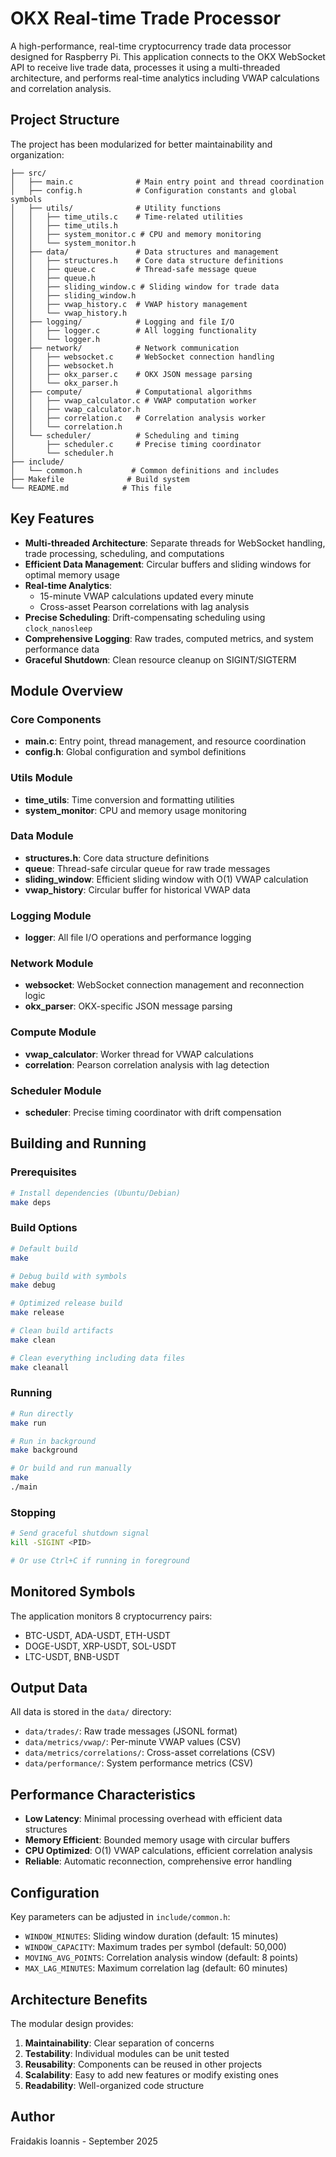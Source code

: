 # OKX Real-time Trade Processor

A high-performance, real-time cryptocurrency trade data processor designed for Raspberry Pi. This application connects to the OKX WebSocket API to receive live trade data, processes it using a multi-threaded architecture, and performs real-time analytics including VWAP calculations and correlation analysis.

## Project Structure

The project has been modularized for better maintainability and organization:

```
├── src/
│   ├── main.c              # Main entry point and thread coordination
│   ├── config.h            # Configuration constants and global symbols
│   ├── utils/              # Utility functions
│   │   ├── time_utils.c    # Time-related utilities
│   │   ├── time_utils.h    
│   │   ├── system_monitor.c # CPU and memory monitoring
│   │   └── system_monitor.h
│   ├── data/               # Data structures and management
│   │   ├── structures.h    # Core data structure definitions
│   │   ├── queue.c         # Thread-safe message queue
│   │   ├── queue.h
│   │   ├── sliding_window.c # Sliding window for trade data
│   │   ├── sliding_window.h
│   │   ├── vwap_history.c  # VWAP history management
│   │   └── vwap_history.h
│   ├── logging/            # Logging and file I/O
│   │   ├── logger.c        # All logging functionality
│   │   └── logger.h
│   ├── network/            # Network communication
│   │   ├── websocket.c     # WebSocket connection handling
│   │   ├── websocket.h
│   │   ├── okx_parser.c    # OKX JSON message parsing
│   │   └── okx_parser.h
│   ├── compute/            # Computational algorithms
│   │   ├── vwap_calculator.c # VWAP computation worker
│   │   ├── vwap_calculator.h
│   │   ├── correlation.c   # Correlation analysis worker
│   │   └── correlation.h
│   └── scheduler/          # Scheduling and timing
│       ├── scheduler.c     # Precise timing coordinator
│       └── scheduler.h
├── include/
│   └── common.h           # Common definitions and includes
├── Makefile              # Build system
└── README.md            # This file
```

## Key Features

- **Multi-threaded Architecture**: Separate threads for WebSocket handling, trade processing, scheduling, and computations
- **Efficient Data Management**: Circular buffers and sliding windows for optimal memory usage
- **Real-time Analytics**: 
  - 15-minute VWAP calculations updated every minute
  - Cross-asset Pearson correlations with lag analysis
- **Precise Scheduling**: Drift-compensating scheduling using `clock_nanosleep`
- **Comprehensive Logging**: Raw trades, computed metrics, and system performance data
- **Graceful Shutdown**: Clean resource cleanup on SIGINT/SIGTERM

## Module Overview

### Core Components

- **main.c**: Entry point, thread management, and resource coordination
- **config.h**: Global configuration and symbol definitions

### Utils Module
- **time_utils**: Time conversion and formatting utilities
- **system_monitor**: CPU and memory usage monitoring

### Data Module
- **structures.h**: Core data structure definitions
- **queue**: Thread-safe circular queue for raw trade messages
- **sliding_window**: Efficient sliding window with O(1) VWAP calculation
- **vwap_history**: Circular buffer for historical VWAP data

### Logging Module
- **logger**: All file I/O operations and performance logging

### Network Module
- **websocket**: WebSocket connection management and reconnection logic
- **okx_parser**: OKX-specific JSON message parsing

### Compute Module
- **vwap_calculator**: Worker thread for VWAP calculations
- **correlation**: Pearson correlation analysis with lag detection

### Scheduler Module
- **scheduler**: Precise timing coordinator with drift compensation

## Building and Running

### Prerequisites

```bash
# Install dependencies (Ubuntu/Debian)
make deps
```

### Build Options

```bash
# Default build
make

# Debug build with symbols
make debug

# Optimized release build
make release

# Clean build artifacts
make clean

# Clean everything including data files
make cleanall
```

### Running

```bash
# Run directly
make run

# Run in background
make background

# Or build and run manually
make
./main
```

### Stopping

```bash
# Send graceful shutdown signal
kill -SIGINT <PID>

# Or use Ctrl+C if running in foreground
```

## Monitored Symbols

The application monitors 8 cryptocurrency pairs:
- BTC-USDT, ADA-USDT, ETH-USDT
- DOGE-USDT, XRP-USDT, SOL-USDT  
- LTC-USDT, BNB-USDT

## Output Data

All data is stored in the `data/` directory:

- `data/trades/`: Raw trade messages (JSONL format)
- `data/metrics/vwap/`: Per-minute VWAP values (CSV)
- `data/metrics/correlations/`: Cross-asset correlations (CSV)
- `data/performance/`: System performance metrics (CSV)

## Performance Characteristics

- **Low Latency**: Minimal processing overhead with efficient data structures
- **Memory Efficient**: Bounded memory usage with circular buffers
- **CPU Optimized**: O(1) VWAP calculations, efficient correlation analysis
- **Reliable**: Automatic reconnection, comprehensive error handling

## Configuration

Key parameters can be adjusted in `include/common.h`:
- `WINDOW_MINUTES`: Sliding window duration (default: 15 minutes)
- `WINDOW_CAPACITY`: Maximum trades per symbol (default: 50,000)
- `MOVING_AVG_POINTS`: Correlation analysis window (default: 8 points)
- `MAX_LAG_MINUTES`: Maximum correlation lag (default: 60 minutes)

## Architecture Benefits

The modular design provides:

1. **Maintainability**: Clear separation of concerns
2. **Testability**: Individual modules can be unit tested
3. **Reusability**: Components can be reused in other projects
4. **Scalability**: Easy to add new features or modify existing ones
5. **Readability**: Well-organized code structure

## Author

Fraidakis Ioannis - September 2025